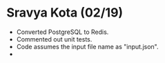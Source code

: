 # Sravya Kota (02/19)

  - Converted PostgreSQL to Redis.
  - Commented out unit tests.
  - Code assumes the input file name as "input.json".
  - 
    
